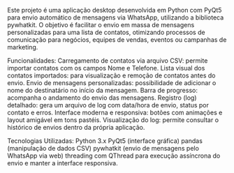 Este projeto é uma aplicação desktop desenvolvida em Python com PyQt5 para envio automático de mensagens via WhatsApp, utilizando a biblioteca pywhatkit. 
O objetivo é facilitar o envio em massa de mensagens personalizadas para uma lista de contatos, otimizando processos de comunicação para negócios, 
equipes de vendas, eventos ou campanhas de marketing.

Funcionalidades:
Carregamento de contatos via arquivo CSV: permite importar contatos com os campos Nome e Telefone.
Lista visual dos contatos importados: para visualização e remoção de contatos antes do envio.
Envio de mensagens personalizadas: possibilidade de adicionar o nome do destinatário no início da mensagem.
Barra de progresso: acompanha o andamento do envio das mensagens.
Registro (log) detalhado: gera um arquivo de log com data/hora de envio, status por contato e erros.
Interface moderna e responsiva: botões com animações e layout amigável em tons pastéis.
Visualização do log: permite consultar o histórico de envios dentro da própria aplicação.

Tecnologias Utilizadas:
Python 3.x
PyQt5 (interface gráfica)
pandas (manipulação de dados CSV)
pywhatkit (envio de mensagens pelo WhatsApp via web)
threading com QThread para execução assíncrona do envio e manter a interface responsiva.
